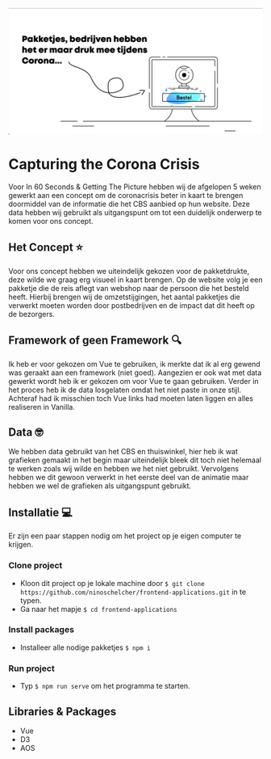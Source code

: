 ![thumbnail project](https://github.com/ninoschelcher/Capturing-the-Corona-Crisis/blob/main/public/assets/thumbnail.png)

# Capturing the Corona Crisis
Voor In 60 Seconds & Getting The Picture hebben wij de afgelopen 5 weken gewerkt aan een concept om de coronacrisis beter in kaart te brengen doormiddel van de informatie die het CBS aanbied op hun website. Deze data hebben wij gebruikt als uitgangspunt om tot een duidelijk onderwerp te komen voor ons concept.

## Het Concept ⭐ 
Voor ons concept hebben we uiteindelijk gekozen voor de pakketdrukte, deze wilde we graag erg visueel in kaart brengen. Op de website volg je een pakketje die de reis aflegt van webshop naar de persoon die het besteld heeft. Hierbij brengen wij de omzetstijgingen, het aantal pakketjes die verwerkt moeten worden door postbedrijven en de impact dat dit heeft op de bezorgers.

## Framework of geen Framework 🔍 
Ik heb er voor gekozen om Vue te gebruiken, ik merkte dat ik al erg gewend was geraakt aan een framework (niet goed). Aangezien er ook wat met data gewerkt wordt heb ik er gekozen om voor Vue te gaan gebruiken. Verder in het proces heb ik de data losgelaten omdat het niet paste in onze stijl. Achteraf had ik misschien toch Vue links had moeten laten liggen en alles realiseren in Vanilla.

## Data 🤓 
We hebben data gebruikt van het CBS en thuiswinkel, hier heb ik wat grafieken gemaakt in het begin maar uiteindelijk bleek dit toch niet helemaal te werken zoals wij wilde en hebben we het niet gebruikt. Vervolgens hebben we dit gewoon verwerkt in het eerste deel van de animatie maar hebben we wel de grafieken als uitgangspunt gebruikt.

## Installatie 💻
Er zijn een paar stappen nodig om het project op je eigen computer te krijgen.

### Clone project
- Kloon dit project op je lokale machine door `$ git clone https://github.com/ninoschelcher/frontend-applications.git` in te typen.
- Ga naar het mapje `$ cd frontend-applications `

### Install packages
- Installeer alle nodige pakketjes `$ npm i`

### Run project
- Typ `$ npm run serve` om het programma te starten.

## Libraries & Packages
- Vue
- D3 
- AOS
